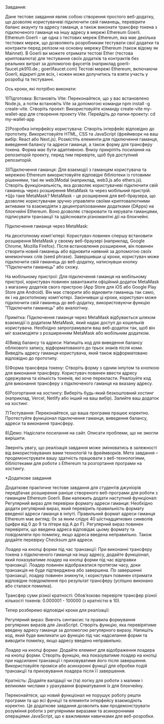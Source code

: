 Завдання:

Дане тестове завдання являє собою створення простого веб-додатку, що дозволяє користувачеві підключити свій гаманець, перевірити баланс акаунту та адресу гаманця, а також виконати трансфер токена з підключеного гаманця на іншу адресу в мережі Ethereum Goerli. Ethereum Goerli - це одна з тестових мереж Ethereum, яка має декілька тестових мереж, що дозволяють розробникам тестувати свої додатки та контракти перед релізом на основну мережу Ethereum (також відому як Mainnet). В Goerli ви можете отримати тестові Ether (тестова криптовалюта) для тестування своїх додатків та контрактів без реальних витрат за допомогою фаусетів (наприклад goerli-faucet.pk910.de.; goerlifaucet.com) Тестові мережі Ethereum, включаючи Goerli, відкриті для всіх, і кожен може долучитись та взяти участь у розробці та тестуванні.

Ось кроки, які потрібно виконати:

1)Підготовка:
Встановіть Vite: Переконайтеся, що у вас встановлено Node.js, а потім встановіть Vite за допомогою команди npm install -g create-vite.
Створіть проект: Використовуйте команду create-vite my-wallet-app для створення проекту Vite.
Перейдіть до папки проекту: cd my-wallet-app

2)Розробка інтерфейсу користувача:
Створіть інтерфейс відповідно до прототипу. Використовуйте HTML, CSS та JavaScript (фреймворк на ваш вибір: React або Next.js).
Розмістіть елементи для підключення гаманця, виведення балансу та адреси гаманця, а також форму для трансферу токена.
Форма має бути адаптивною.
Внизу прикріпіть посилання на репозиторій проекту, перед тим перевірте, щоб був доступний репозиторій.

3)Підключення гаманця:
Для взаємодії з гаманцем користувача та мережею Ethereum використовуйте відповідні бібліотеки із готовими рішеннями, такі як web3Modal (наприклад, web3.js або ethers.js).
Створіть функціональність, яка дозволяє користувачеві підключити свій гаманець через розширення MetaMask та через мобільний пристрій.
\*Що таке MetaMask?
MetaMask - це розширення для веб-браузера, що дозволяє користувачам зручно управляти своїми криптовалютними активами та взаємодіяти з децентралізованими додатками (DApps) на блокчейні Ethereum. Воно дозволяє створювати та керувати гаманцями, підписувати транзакції та здійснювати різноманітні дії на блокчейні.

Підключення гаманця через MetaMask:

На десктопному комп'ютері:
Користувач повинен спершу встановити розширення MetaMask у своєму веб-браузері (наприклад, Google Chrome, Mozilla Firefox).
Після встановлення розширення, він повинен створити новий гаманець або відновити наявний за допомогою своїх мнемонічних слів (seed phrase).
Завершивши ці кроки, користувач може підключити свій гаманець до веб-додатку, натиснувши кнопку "Підключити гаманець" або схожу.

На мобільному пристрої:
Для підключення гаманця на мобільному пристрої, користувач повинен завантажити офіційний додаток MetaMask з магазину додатків свого пристрою (App Store для iOS або Google Play Store для Android).
Він має створити або відновити гаманець так само, як і на десктопному комп'ютері.
Закінчивши ці кроки, користувач може підключити свій гаманець до веб-додатку, використовуючи функцію "Підключити гаманець" або аналогічну.

Примітка: Підключення гаманця через MetaMask відбувається шляхом взаємодії із додатком MetaMask, який надає доступ до кошельків користувача. Необхідно запрограмувати ваш веб-додаток так, щоб він міг взаємодіяти з розширенням MetaMask або мобільним додатком.

4)Вивід балансу та адреси:
Напишіть код для виведення балансу облікового запису, відформатованого до трьох знаків після коми.
Виведіть адресу гаманця користувача, який також відформатовано відповідно до прототипу.

5)Форма трансфера токену:
Створіть форму з одним інпутом та кнопкою для виконання трансферу.
Користувач повинен ввести адресу одержувача та кількість токенів, які хоче перекласти.
Реалізуйте код для виконання трансферу з підключеного гаманця на вказану адресу.

6)Розгортання на хостингу:
Виберіть будь-який безкоштовний хостинг (наприклад, Vercel, Netlify або інший на ваш вибір).
Залийте ваш додаток на хостинг.

7)Тестування:
Переконайтеся, що ваша програма працює коректно.
Протестуйте функціонал підключення гаманця, виведення балансу, адреси та виконання трансферу.

8)Демо:
Надіслати посилання на сайт.
Описати проблеми, що не змогли вирішити.

Зверніть увагу, що реалізація завдання може змінюватись в залежності від використовуваних вами технологій та фреймворків. Мета завдання – продемонструвати вашу здатність працювати з веб-технологіями, бібліотеками для роботи з Ethereum та розгортання програми на хостингу.

\*Додаткове завдання

Додаткове практичне тестове завдання для студентів джуніорів передбачає розширення раніше створеного веб-програми для роботи з гаманцем Ethereum Goerli. Вам належить додати наступний функціонал:
Регулярний вираз для перевірки формату адреси гаманця:
Необхідно додати регулярний вираз, який перевірить правильність формату введеної адреси гаманця в інпуті.
Правильний формат адреси гаманця Ethereum має вигляд: 0x за яким слідує 40 шістнадцяткових символів (цифри від 0 до 9 та літери від A до F).
Регулярний вираз повинен перевіряти, що введена адреса відповідає цьому формату та повідомляти про помилку, якщо адреса введена неправильно.
Також додайте перевірку Checksum для адреси.

Лоадер на кнопці форми під час транзакції:
При виконанні трансферу токена з підключеного гаманця на іншу адресу, додайте функціонал, який показуватиме лоадер на кнопці форми під час відправки транзакції.
Лоадер повинен відображатися протягом часу, доки транзакція не буде підтверджена або завершена.
По завершенні транзакції, лоадер повинен зникнути, і користувач повинен отримати відповідне повідомлення про результат трансферу (успішно виконано або сталася помилка).

Трансфер суми різної кратності:
Обовʼязково перевірте трансфер різної кількості токенів: 0.000001 - 100000 (з кратністю в 10).

Тепер розберемо відповідні кроки для реалізації:

Регулярний вираз:
Вивчіть синтаксис та правила формування регулярних виразів для JavaScript.
Створіть функцію, яка перевірятиме введену адресу гаманця за допомогою регулярного виразу.
Напишіть код, який буде викликати цю функцію під час надсилання форми та виводити помилку, якщо адресу введено неправильно.

Лоадер на кнопці форми:
Додайте елемент для відображення лоадера на кнопці форми.
Створіть функцію, яка показуватиме лоадер на кнопці при надсиланні транзакції і приховуватиме його після завершення.
Використовуйте проміси або асинхронні функції для обробки подій транзакції та приховування лоадера після її завершення.

Кратність:
Додайте валідації чи (та) логіку для роботи з малими і великими числами з урахування форматування їх для блокчейну.

Переконайтеся, що новий функціонал не порушує роботу решти програми та що всі функції та елементи інтерфейсу взаємодіють коректно.
Це додаткове завдання дозволить вам продемонструвати розуміння роботи з регулярними виразами та асинхронними операціями JavaScript, що є важливими навичками для веб-розробки.
